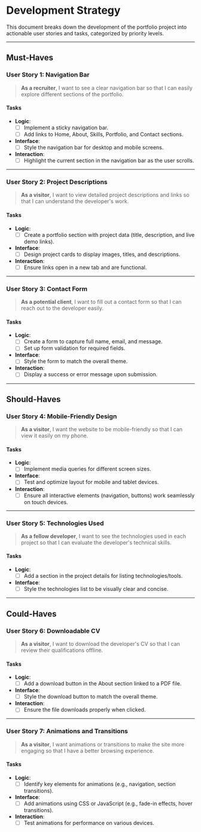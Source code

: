 # Development Strategy

This document breaks down the development of the portfolio project into actionable
user stories and tasks, categorized by priority levels.

---

## Must-Haves

### User Story 1: Navigation Bar

> **As a recruiter**, I want to see a clear navigation bar so that I can easily
> explore different sections of the portfolio.

#### Tasks

- **Logic**:
  - [ ] Implement a sticky navigation bar.
  - [ ] Add links to Home, About, Skills, Portfolio, and Contact sections.
- **Interface**:
  - [ ] Style the navigation bar for desktop and mobile screens.
- **Interaction**:
  - [ ] Highlight the current section in the navigation bar as the user scrolls.

---

### User Story 2: Project Descriptions

> **As a visitor**, I want to view detailed project descriptions and links so
> that I can understand the developer's work.

#### Tasks

- **Logic**:
  - [ ] Create a portfolio section with project data (title, description, and
  live demo links).
- **Interface**:
  - [ ] Design project cards to display images, titles, and descriptions.
- **Interaction**:
  - [ ] Ensure links open in a new tab and are functional.

---

### User Story 3: Contact Form

> **As a potential client**, I want to fill out a contact form so that I can
reach out to the developer easily.

#### Tasks

- **Logic**:
  - [ ] Create a form to capture full name, email, and message.
  - [ ] Set up form validation for required fields.
- **Interface**:
  - [ ] Style the form to match the overall theme.
- **Interaction**:
  - [ ] Display a success or error message upon submission.

---

## Should-Haves

### User Story 4: Mobile-Friendly Design

> **As a visitor**, I want the website to be mobile-friendly so that I can view it easily on my phone.

#### Tasks

- **Logic**:
  - [ ] Implement media queries for different screen sizes.
- **Interface**:
  - [ ] Test and optimize layout for mobile and tablet devices.
- **Interaction**:
  - [ ] Ensure all interactive elements (navigation, buttons) work seamlessly on touch devices.

---

### User Story 5: Technologies Used

> **As a fellow developer**, I want to see the technologies used in each project so that I can evaluate the developer's technical skills.

#### Tasks

- **Logic**:
  - [ ] Add a section in the project details for listing technologies/tools.
- **Interface**:
  - [ ] Style the technologies list to be visually clear and concise.

---

## Could-Haves

### User Story 6: Downloadable CV

> **As a visitor**, I want to download the developer's CV so that I can review their qualifications offline.

#### Tasks

- **Logic**:
  - [ ] Add a download button in the About section linked to a PDF file.
- **Interface**:
  - [ ] Style the download button to match the overall theme.
- **Interaction**:
  - [ ] Ensure the file downloads properly when clicked.

---

### User Story 7: Animations and Transitions

> **As a visitor**, I want animations or transitions to make the site more
> engaging so that I have a better browsing experience.

#### Tasks

- **Logic**:
  - [ ] Identify key elements for animations (e.g., navigation, section transitions).
- **Interface**:
  - [ ] Add animations using CSS or JavaScript (e.g., fade-in effects, hover transitions).
- **Interaction**:
  - [ ] Test animations for performance on various devices.
